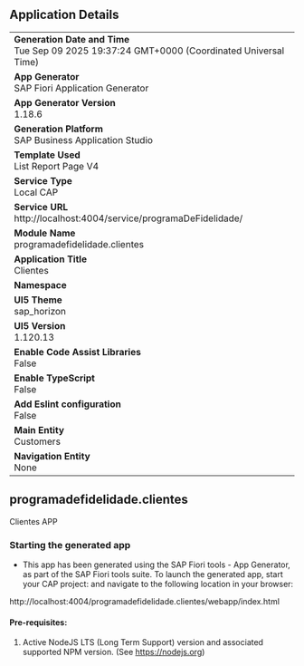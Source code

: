 ## Application Details
|               |
| ------------- |
|**Generation Date and Time**<br>Tue Sep 09 2025 19:37:24 GMT+0000 (Coordinated Universal Time)|
|**App Generator**<br>SAP Fiori Application Generator|
|**App Generator Version**<br>1.18.6|
|**Generation Platform**<br>SAP Business Application Studio|
|**Template Used**<br>List Report Page V4|
|**Service Type**<br>Local CAP|
|**Service URL**<br>http://localhost:4004/service/programaDeFidelidade/|
|**Module Name**<br>programadefidelidade.clientes|
|**Application Title**<br>Clientes|
|**Namespace**<br>|
|**UI5 Theme**<br>sap_horizon|
|**UI5 Version**<br>1.120.13|
|**Enable Code Assist Libraries**<br>False|
|**Enable TypeScript**<br>False|
|**Add Eslint configuration**<br>False|
|**Main Entity**<br>Customers|
|**Navigation Entity**<br>None|

## programadefidelidade.clientes

Clientes APP

### Starting the generated app

-   This app has been generated using the SAP Fiori tools - App Generator, as part of the SAP Fiori tools suite.  To launch the generated app, start your CAP project:  and navigate to the following location in your browser:

http://localhost:4004/programadefidelidade.clientes/webapp/index.html

#### Pre-requisites:

1. Active NodeJS LTS (Long Term Support) version and associated supported NPM version.  (See https://nodejs.org)


